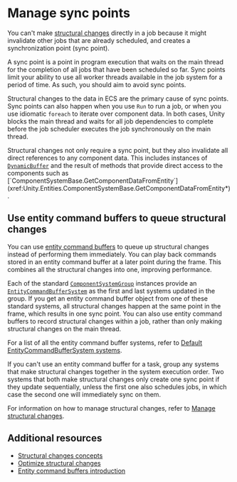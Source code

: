 # Manage sync points

You can't make [structural changes](concepts-structural-changes.md) directly in a job because it might invalidate other jobs that are already scheduled, and creates a synchronization point (sync point).

A sync point is a point in program execution that waits on the main thread for the completion of all jobs that have been scheduled so far. Sync points limit your ability to use all worker threads available in the job system for a period of time. As such, you should aim to avoid sync points. 

Structural changes to the data in ECS are the primary cause of sync points. Sync points can also happen when you use `Run` to run a job, or when you use idiomatic `foreach` to iterate over component data. In both cases, Unity blocks the main thread and waits for all job dependencies to complete before the job scheduler executes the job synchronously on the main thread. 

Structural changes not only require a sync point, but they also invalidate all direct references to any component data. This includes instances of [`DynamicBuffer`](xref:Unity.Entities.DynamicBuffer`1) and the result of methods that provide direct access to the components such as [`ComponentSystemBase.GetComponentDataFromEntity`](xref:Unity.Entities.ComponentSystemBase.GetComponentDataFromEntity*).

## Use entity command buffers to queue structural changes

You can use [entity command buffers](systems-entity-command-buffers.md) to queue up structural changes instead of performing them immediately. You can play back commands stored in an entity command buffer at a later point during the frame. This combines all the structural changes into one, improving performance.

Each of the standard [`ComponentSystemGroup`](xref:Unity.Entities.ComponentSystemGroup) instances provide an [`EntityCommandBufferSystem`](xref:Unity.Entities.EntityCommandBuffer) as the first and last systems updated in the group. If you get an entity command buffer object from one of these standard systems, all structural changes happen at the same point in the frame, which results in one sync point. You can also use entity command buffers to record structural changes within a job, rather than only making structural changes on the main thread.

For a list of all the entity command buffer systems, refer to [Default EntityCommandBufferSystem systems](systems-entity-command-buffer-automatic-playback.md#default-entitycommandbuffersystem-systems).

If you can't use an entity command buffer for a task, group any systems that make structural changes together in the system execution order. Two systems that both make structural changes only create one sync point if they update sequentially, unless the first one also schedules jobs, in which case the second one will immediately sync on them.

For information on how to manage structural changes, refer to [Manage structural changes](optimize-structural-changes.md).

## Additional resources

* [Structural changes concepts](concepts-structural-changes.md)
* [Optimize structural changes](optimize-structural-changes.md)
* [Entity command buffers introduction](systems-entity-command-buffers.md)
